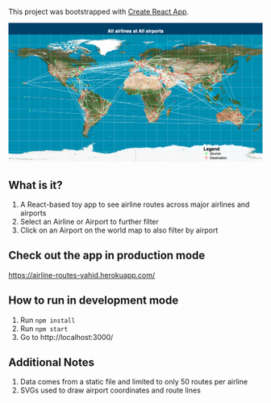 This project was bootstrapped with [Create React App](https://github.com/facebook/create-react-app).

![](screenshot.png)

## What is it?
1. A React-based toy app to see airline routes across major airlines and airports
2. Select an Airline or Airport to further filter
3. Click on an Airport on the world map to also filter by airport

## Check out the app in production mode
https://airline-routes-vahid.herokuapp.com/

## How to run in development mode
1. Run `npm install`
2. Run `npm start`
3. Go to http://localhost:3000/

## Additional Notes
1. Data comes from a static file and limited to only 50 routes per airline
2. SVGs used to draw airport coordinates and route lines